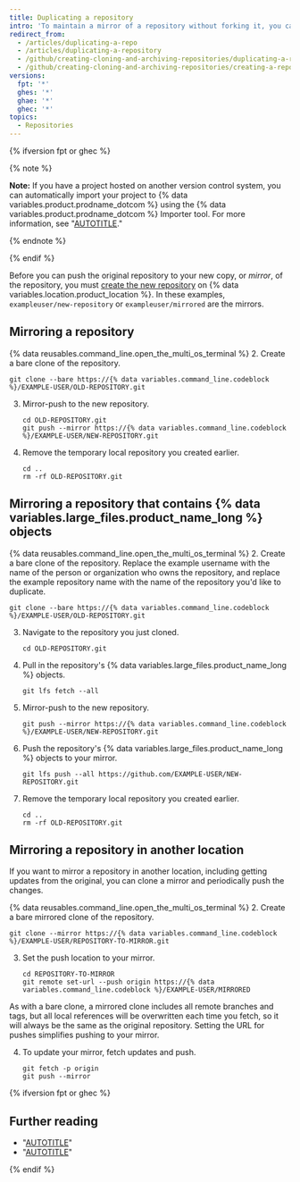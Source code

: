 ```yaml
---
title: Duplicating a repository
intro: 'To maintain a mirror of a repository without forking it, you can run a special clone command, then mirror-push to the new repository.'
redirect_from:
  - /articles/duplicating-a-repo
  - /articles/duplicating-a-repository
  - /github/creating-cloning-and-archiving-repositories/duplicating-a-repository
  - /github/creating-cloning-and-archiving-repositories/creating-a-repository-on-github/duplicating-a-repository
versions:
  fpt: '*'
  ghes: '*'
  ghae: '*'
  ghec: '*'
topics:
  - Repositories
---
```

{% ifversion fpt or ghec %}

{% note %}

**Note:** If you have a project hosted on another version control system, you can automatically import your project to {% data variables.product.prodname_dotcom %} using the {% data variables.product.prodname_dotcom %} Importer tool. For more information, see "[AUTOTITLE](/migrations/importing-source-code/using-github-importer/about-github-importer)."

{% endnote %}

{% endif %}

Before you can push the original repository to your new copy, or _mirror_, of the repository, you must [create the new repository](/repositories/creating-and-managing-repositories/creating-a-new-repository) on {% data variables.location.product_location %}. In these examples, `exampleuser/new-repository` or `exampleuser/mirrored` are the mirrors.

## Mirroring a repository

{% data reusables.command_line.open_the_multi_os_terminal %}
2. Create a bare clone of the repository.
   ```shell
   git clone --bare https://{% data variables.command_line.codeblock %}/EXAMPLE-USER/OLD-REPOSITORY.git
   ```
3. Mirror-push to the new repository.
   ```shell
   cd OLD-REPOSITORY.git
   git push --mirror https://{% data variables.command_line.codeblock %}/EXAMPLE-USER/NEW-REPOSITORY.git
   ```
4. Remove the temporary local repository you created earlier.
   ```shell
   cd ..
   rm -rf OLD-REPOSITORY.git
   ```

## Mirroring a repository that contains {% data variables.large_files.product_name_long %} objects

{% data reusables.command_line.open_the_multi_os_terminal %}
2. Create a bare clone of the repository. Replace the example username with the name of the person or organization who owns the repository, and replace the example repository name with the name of the repository you'd like to duplicate.
   ```shell
   git clone --bare https://{% data variables.command_line.codeblock %}/EXAMPLE-USER/OLD-REPOSITORY.git
   ```
3. Navigate to the repository you just cloned.
   ```shell
   cd OLD-REPOSITORY.git
   ```
4. Pull in the repository's {% data variables.large_files.product_name_long %} objects.
   ```shell
   git lfs fetch --all
   ```
5. Mirror-push to the new repository.
   ```shell
   git push --mirror https://{% data variables.command_line.codeblock %}/EXAMPLE-USER/NEW-REPOSITORY.git
   ```
6. Push the repository's {% data variables.large_files.product_name_long %} objects to your mirror.
   ```shell
   git lfs push --all https://github.com/EXAMPLE-USER/NEW-REPOSITORY.git
   ```
7. Remove the temporary local repository you created earlier.
   ```shell
   cd ..
   rm -rf OLD-REPOSITORY.git
   ```

## Mirroring a repository in another location

If you want to mirror a repository in another location, including getting updates from the original, you can clone a mirror and periodically push the changes.

{% data reusables.command_line.open_the_multi_os_terminal %}
2. Create a bare mirrored clone of the repository.
   ```shell
   git clone --mirror https://{% data variables.command_line.codeblock %}/EXAMPLE-USER/REPOSITORY-TO-MIRROR.git
   ```
3. Set the push location to your mirror.
   ```shell
   cd REPOSITORY-TO-MIRROR
   git remote set-url --push origin https://{% data variables.command_line.codeblock %}/EXAMPLE-USER/MIRRORED
   ```
As with a bare clone, a mirrored clone includes all remote branches and tags, but all local references will be overwritten each time you fetch, so it will always be the same as the original repository. Setting the URL for pushes simplifies pushing to your mirror.

4. To update your mirror, fetch updates and push.
   ```shell
   git fetch -p origin
   git push --mirror
   ```
{% ifversion fpt or ghec %}
## Further reading

- "[AUTOTITLE](/desktop/contributing-and-collaborating-using-github-desktop/making-changes-in-a-branch/pushing-changes-to-github#pushing-changes-to-github)"
- "[AUTOTITLE](/desktop/installing-and-configuring-github-desktop/configuring-and-customizing-github-desktop/about-git-large-file-storage-and-github-desktop)"

{% endif %}
